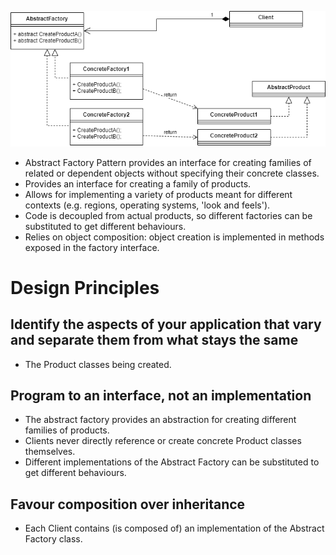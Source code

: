 ![alt text][pattern]

- Abstract Factory Pattern provides an interface for creating families of related or dependent objects without specifying their concrete classes.
- Provides an interface for creating a family of products.
- Allows for implementing a variety of products meant for different contexts (e.g. regions, operating systems, 'look and feels').
- Code is decoupled from actual products, so different factories can be substituted to get different behaviours.
- Relies on object composition: object creation is implemented in methods exposed in the factory interface.


# Design Principles
## Identify the aspects of your application that vary and separate them from what stays the same
- The Product classes being created.

## Program to an interface, not an implementation
- The abstract factory provides an abstraction for creating different families of products.
- Clients never directly reference or create concrete Product classes themselves.
- Different implementations of the Abstract Factory can be substituted to get different behaviours.

## Favour composition over inheritance
- Each Client contains (is composed of) an implementation of the Abstract Factory class.


[pattern]: https://github.com/therealjordanlee/Design.Patterns/raw/master/src/Abstract.Factory/abstractFactoryPattern.png "Factory Method Pattern"